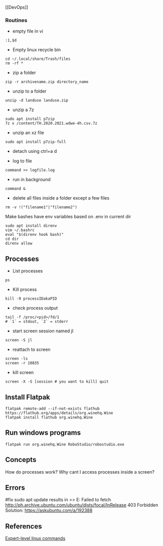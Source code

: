 [[DevOps]]

### Routines
* empty file in vi

```
:1,$d
```
* Empty linux recycle bin

```
cd ~/.local/share/Trash/files
rm -rf *
```
* zip a folder

```
zip -r archivename.zip directory_name
```
* unzip to a folder

```
unzip -d landuse landuse.zip
```

* unzip a 7z

```
sudo apt install p7zip
7z x /content/TH.2020.2021.wdwe-4h.csv.7z
```
* unzip an xz file
```
sudo apt install p7zip-full

```

* detach using ctrl+a d

* log to file
```
command >> logfile.log
```
* run in background
```
command &
```

* delete all files inside a folder except a few files
```
rm -v !("filename1"|"filename2")
```

Make bashes have env variables based on .env in current dir
```
sudo apt install direnv
vim ~/.bashrc
eval "$(direnv hook bash)"
cd dir
direnv allow
```


## Processes
* List processes
```
ps
```
* Kill process
```
kill -9 processIDakaPID
```
* check process output
```
tail -f /proc/<pid>/fd/1
# `1` = stdout, `2` = stderr
```


* start screen session named jl

```
screen -S jl
```
* reattach to screen

```
screen -ls
screen -r 10835
```

* kill screen
```
screen -X -S [session # you want to kill] quit
```

## Install Flatpak
```
flatpak remote-add --if-not-exists flathub https://flathub.org/apps/details/org.winehq.Wine
flatpak install flathub org.winehq.Wine

```

## Run windows programs
```
flatpak run org.winehq.Wine RoboStudio/robostudio.exe
```

## Concepts
How do processes work? Why cant I access processes inside a screen?

## Errors
#fix sudo apt update results in >> E: Failed to fetch http://ph.archive.ubuntu.com/ubuntu/dists/focal/InRelease 403 Forbidden
Solution: https://askubuntu.com/a/192388

## References
[Expert-level linux commands](https://peterlyons.com/leveling-up/)